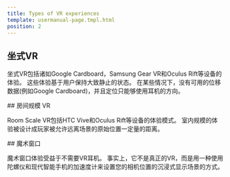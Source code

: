 ```yaml
---
title: Types of VR experiences
template: usermanual-page.tmpl.html
position: 2
---
```


## 坐式VR

坐式VR包括诸如Google Cardboard，Samsung Gear VR和Oculus Rift等设备的体验。 这些体验基于用户保持大致静止的状态。 在某些情况下，没有可用的位移数据(例如Google Cardboard)，并且定位只能够使用耳机的方向。

## 房间规模 VR

Room Scale VR包括HTC Vive和Oculus Rift等设备的体验模式。 室内规模的体验被设计成玩家被允许远离场景的原始位置一定量的距离。

## 魔术窗口

魔术窗口体验受益于不需要VR耳机。 事实上，它不是真正的VR，而是用一种使用陀螺仪和现代智能手机的加速度计来设置您的相机位置的沉浸式显示场景的方式。

